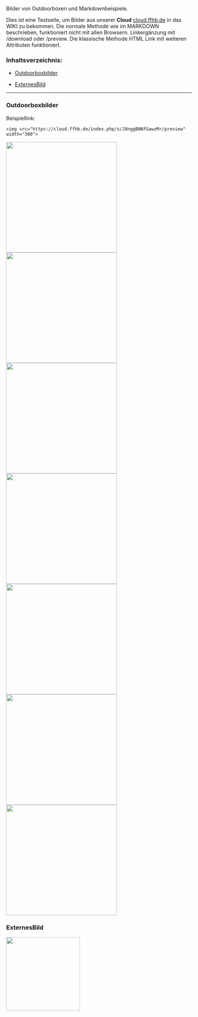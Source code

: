 

Bilder von Outdoorboxen und Markdownbeispiele.

Dies ist eine Testseite, um Bilder aus unserer **Cloud** [cloud.ffhb.de](cloud.ffhb.de) in das WIKI zu bekommen. Die normale Methode wie im MARKDOWN beschrieben, funktioniert nicht mit allen Browsern. Linkergänzung mit /download oder /preview.
Die klassische Methode HTML Link mit weiteren Attributen funktioniert.

### Inhaltsverzeichnis:

- [Outdoorboxbilder](#inhaltsverzeichnis_outdoorboxbilder)

 - [ExternesBild](#inhaltsverzeichnis_externesbild)

----

### Outdoorboxbilder


Beispiellink:
~~~
<img src="https://cloud.ffhb.de/index.php/s/J8nggBNNfGawzMr/preview" width="300">
~~~

<img src="https://cloud.ffhb.de/index.php/s/J8nggBNNfGawzMr/preview" width="300">
<img src="https://cloud.ffhb.de/index.php/s/PzcfemXKEX2BqD9/preview" width="300">

<img src="https://cloud.ffhb.de/index.php/s/cWiZTTb2k3KoejJ/preview" width="300">
<img src="https://cloud.ffhb.de/index.php/s/KW8EW2jpc5k2tAb/preview" width="300">

<img src="https://cloud.ffhb.de/index.php/s/WzFybT2jkNFkND5/preview" width="300">

<img src="https://cloud.ffhb.de/index.php/s/ZqyafdpgQtLbaAM/preview" width="300">
<img src="https://cloud.ffhb.de/index.php/s/sdqW6Arpf2mdE4y/preview" width="300">


### ExternesBild

<img src="https://radiobbsnextcloudpi4.spdns.de/index.php/s/xcxnZopZqYgXs78/preview" width="200">



